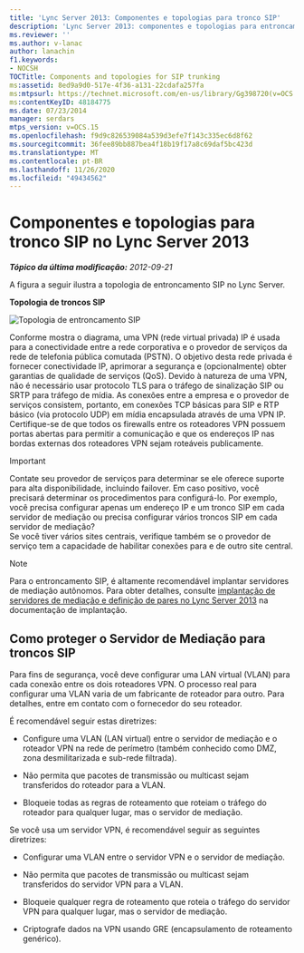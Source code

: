 ```yaml
---
title: 'Lync Server 2013: Componentes e topologias para tronco SIP'
description: 'Lync Server 2013: componentes e topologias para entroncamento SIP.'
ms.reviewer: ''
ms.author: v-lanac
author: lanachin
f1.keywords:
- NOCSH
TOCTitle: Components and topologies for SIP trunking
ms:assetid: 8ed9a9d0-517e-4f36-a131-22cdafa257fa
ms:mtpsurl: https://technet.microsoft.com/en-us/library/Gg398720(v=OCS.15)
ms:contentKeyID: 48184775
ms.date: 07/23/2014
manager: serdars
mtps_version: v=OCS.15
ms.openlocfilehash: f9d9c826539084a539d3efe7f143c335ec6d8f62
ms.sourcegitcommit: 36fee89bb887bea4f18b19f17a8c69daf5bc423d
ms.translationtype: MT
ms.contentlocale: pt-BR
ms.lasthandoff: 11/26/2020
ms.locfileid: "49434562"
---
```

# <a name="components-and-topologies-for-sip-trunking-in-lync-server-2013"></a>Componentes e topologias para tronco SIP no Lync Server 2013

<div data-xmlns="http://www.w3.org/1999/xhtml">

<div class="topic" data-xmlns="http://www.w3.org/1999/xhtml" data-msxsl="urn:schemas-microsoft-com:xslt" data-cs="https://msdn.microsoft.com/">

<div data-asp="https://msdn2.microsoft.com/asp">



</div>

<div id="mainSection">

<div id="mainBody">

<span> </span>

_**Tópico da última modificação:** 2012-09-21_

A figura a seguir ilustra a topologia de entroncamento SIP no Lync Server.

**Topologia de troncos SIP**

![Topologia de entroncamento SIP](images/Gg398720.669fb55d-7c81-4e21-9421-fabc43d6e064(OCS.15).jpg "Topologia de entroncamento SIP")

Conforme mostra o diagrama, uma VPN (rede virtual privada) IP é usada para a conectividade entre a rede corporativa e o provedor de serviços da rede de telefonia pública comutada (PSTN). O objetivo desta rede privada é fornecer conectividade IP, aprimorar a segurança e (opcionalmente) obter garantias de qualidade de serviços (QoS). Devido à natureza de uma VPN, não é necessário usar protocolo TLS para o tráfego de sinalização SIP ou SRTP para tráfego de mídia.  As conexões entre a empresa e o provedor de serviços consistem, portanto, em conexões TCP básicas para SIP e RTP básico (via protocolo UDP) em mídia encapsulada através de uma VPN IP. Certifique-se de que todos os firewalls entre os roteadores VPN possuem portas abertas para permitir a comunicação e que os endereços IP nas bordas externas dos roteadores VPN sejam roteáveis publicamente.

<div>


> [!IMPORTANT]  
> Contate seu provedor de serviços para determinar se ele oferece suporte para alta disponibilidade, incluindo failover. Em caso positivo, você precisará determinar os procedimentos para configurá-lo. Por exemplo, você precisa configurar apenas um endereço IP e um tronco SIP em cada servidor de mediação ou precisa configurar vários troncos SIP em cada servidor de mediação?<BR>Se você tiver vários sites centrais, verifique também se o provedor de serviço tem a capacidade de habilitar conexões para e de outro site central.



</div>

<div>


> [!NOTE]  
> Para o entroncamento SIP, é altamente recomendável implantar servidores de mediação autônomos. Para obter detalhes, consulte <A href="lync-server-2013-deploying-mediation-servers-and-defining-peers.md">implantação de servidores de mediação e definição de pares no Lync Server 2013</A> na documentação de implantação.



</div>

<div>

## <a name="securing-the-mediation-server-for-sip-trunking"></a>Como proteger o Servidor de Mediação para troncos SIP

Para fins de segurança, você deve configurar uma LAN virtual (VLAN) para cada conexão entre os dois roteadores VPN. O processo real para configurar uma VLAN varia de um fabricante de roteador para outro. Para detalhes, entre em contato com o fornecedor do seu roteador.

É recomendável seguir estas diretrizes:

  - Configure uma VLAN (LAN virtual) entre o servidor de mediação e o roteador VPN na rede de perímetro (também conhecido como DMZ, zona desmilitarizada e sub-rede filtrada).

  - Não permita que pacotes de transmissão ou multicast sejam transferidos do roteador para a VLAN.

  - Bloqueie todas as regras de roteamento que roteiam o tráfego do roteador para qualquer lugar, mas o servidor de mediação.

Se você usa um servidor VPN, é recomendável seguir as seguintes diretrizes:

  - Configurar uma VLAN entre o servidor VPN e o servidor de mediação.

  - Não permita que pacotes de transmissão ou multicast sejam transferidos do servidor VPN para a VLAN.

  - Bloqueie qualquer regra de roteamento que roteia o tráfego do servidor VPN para qualquer lugar, mas o servidor de mediação.

  - Criptografe dados na VPN usando GRE (encapsulamento de roteamento genérico).

</div>

</div>

<span> </span>

</div>

</div>

</div>

